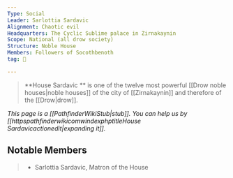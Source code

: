 ```yaml
---
Type: Social
Leader: Sarlottia Sardavic
Alignment: Chaotic evil
Headquarters: The Cyclic Sublime palace in Zirnakaynin
Scope: National (all drow society)
Structure: Noble House
Members: Followers of Socothbenoth
tag: 👥

---
```


> **House Sardavic ** is one of the twelve most powerful [[Drow noble houses|noble houses]] of the city of [[Zirnakaynin]] and therefore of the [[Drow|drow]].



*This page is a [[PathfinderWikiStub|stub]]. You can help us by [[httpspathfinderwikicomwindexphptitleHouse Sardavicactionedit|expanding it]].*


## Notable Members

> - Sarlottia Sardavic, Matron of the House






